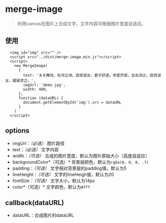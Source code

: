# merge-image

> 利用canvas在图片上合成文字，文字内容可根据图片宽度自适应。

## 使用

  ```
    <img id="img" src="" />
    <script src="../dist/merge-image.min.js"></script>
    <script>
      new MergeImage(
        {
          text: '关关雎鸠，在河之洲。窈窕淑女，君子好逑。参差荇菜，左右流之。窈窕淑女，寤寐求之。',
          imgUrl: 'demo.jpg',
          width: 480,
        },
        function (dataURL) {
          document.getElementById('img').src = dataURL
        }
      )
    </script>
  ```

## options

* imgUrl：*（必选）* 图片路径
* text：*（必选）* 文字内容
* width：*（可选）* 合成的图片宽度，默认为图片原始大小（高度自适应）
* backgroundColor*（可选）* 背景层颜色，默认为`rgba(0, 0, 0, .7)`
* padding：*（可选）* 文字相对背景层的padding值，默认为5
* lineHeight：*（可选）* 文字的lineHeigh值，默认为20
* fontSize：*（可选）* 文字大小，默认为14px
* color*（可选）* 文字颜色，默认为`#fff`

## callback(dataURL)
  * dataURL：合成图片的dataURL

